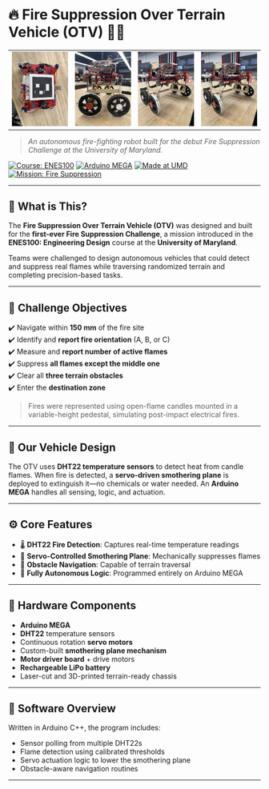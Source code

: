 # 🔥 Fire Suppression Over Terrain Vehicle (OTV) 🚒🌲

<table>
  <tr>
    <td><img src="assets/top.jpeg" alt="Top View" width="250"/></td>
    <td><img src="assets/side.jpeg" alt="Side View" width="250"/></td>
    <td><img src="assets/solo.jpeg" alt="Solo View" width="250"/></td>
    <td><img src="assets/solo.jpeg" alt="OTV Solo" width="250"/></td>
  </tr>
</table>

> _An autonomous fire-fighting robot built for the debut Fire Suppression Challenge at the University of Maryland._

[![Course: ENES100](https://img.shields.io/badge/Course-ENES100-red.svg)](#)
[![Arduino MEGA](https://img.shields.io/badge/Controller-Arduino%20MEGA-blue.svg)](#)
[![Made at UMD](https://img.shields.io/badge/Made%20at-UMD-ffcc00.svg)](#)
[![Mission: Fire Suppression](https://img.shields.io/badge/Mission-Fire%20Suppression-critical.svg)](#)

---

## 🏁 What is This?

The **Fire Suppression Over Terrain Vehicle (OTV)** was designed and built for the **first-ever Fire Suppression Challenge**, a mission introduced in the **ENES100: Engineering Design** course at the **University of Maryland**.

Teams were challenged to design autonomous vehicles that could detect and suppress real flames while traversing randomized terrain and completing precision-based tasks.

---

## 🎯 Challenge Objectives

✔️ Navigate within **150 mm** of the fire site  
✔️ Identify and **report fire orientation** (A, B, or C)  
✔️ Measure and **report number of active flames**  
✔️ Suppress **all flames except the middle one**  
✔️ Clear all **three terrain obstacles**  
✔️ Enter the **destination zone**

> Fires were represented using open-flame candles mounted in a variable-height pedestal, simulating post-impact electrical fires.

---

## 🔧 Our Vehicle Design

The OTV uses **DHT22 temperature sensors** to detect heat from candle flames. When fire is detected, a **servo-driven smothering plane** is deployed to extinguish it—no chemicals or water needed. An **Arduino MEGA** handles all sensing, logic, and actuation.

---

## ⚙️ Core Features

- 🌡️ **DHT22 Fire Detection**: Captures real-time temperature readings
- 🔁 **Servo-Controlled Smothering Plane**: Mechanically suppresses flames
- 🚗 **Obstacle Navigation**: Capable of terrain traversal
- 🧠 **Fully Autonomous Logic**: Programmed entirely on Arduino MEGA

---

## 🧰 Hardware Components

- **Arduino MEGA**
- **DHT22** temperature sensors
- Continuous rotation **servo motors**
- Custom-built **smothering plane mechanism**
- **Motor driver board** + drive motors
- **Rechargeable LiPo battery**
- Laser-cut and 3D-printed terrain-ready chassis

---

## 🧠 Software Overview

Written in Arduino C++, the program includes:

- Sensor polling from multiple DHT22s
- Flame detection using calibrated thresholds
- Servo actuation logic to lower the smothering plane
- Obstacle-aware navigation routines

---
